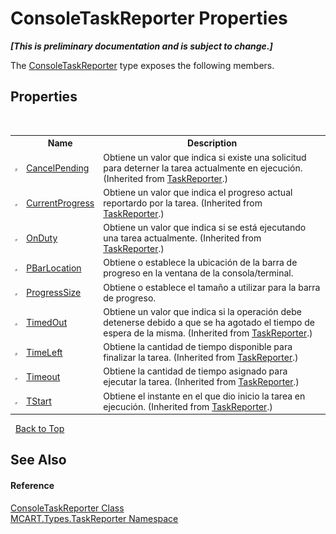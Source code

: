 # ConsoleTaskReporter Properties
 _**\[This is preliminary documentation and is subject to change.\]**_

The <a href="33ab697e-a7c6-ba80-19b2-ef4705632f90">ConsoleTaskReporter</a> type exposes the following members.


## Properties
&nbsp;<table><tr><th></th><th>Name</th><th>Description</th></tr><tr><td>![Public property](media/pubproperty.gif "Public property")</td><td><a href="5150ee99-224b-5586-84a9-156efb671649">CancelPending</a></td><td>
Obtiene un valor que indica si existe una solicitud para deterner la tarea actualmente en ejecución.
 (Inherited from <a href="fe1298ce-fcb6-fe04-51dd-afbf902d46d9">TaskReporter</a>.)</td></tr><tr><td>![Public property](media/pubproperty.gif "Public property")</td><td><a href="617445a4-a69a-7abb-369f-8ff1f1208d35">CurrentProgress</a></td><td>
Obtiene un valor que indica el progreso actual reportardo por la tarea.
 (Inherited from <a href="fe1298ce-fcb6-fe04-51dd-afbf902d46d9">TaskReporter</a>.)</td></tr><tr><td>![Public property](media/pubproperty.gif "Public property")</td><td><a href="a324065e-fa48-7965-6f25-49f7a7e138fc">OnDuty</a></td><td>
Obtiene un valor que indica si se está ejecutando una tarea actualmente.
 (Inherited from <a href="fe1298ce-fcb6-fe04-51dd-afbf902d46d9">TaskReporter</a>.)</td></tr><tr><td>![Public property](media/pubproperty.gif "Public property")</td><td><a href="8fd0af7c-2c59-4dc2-f538-eb4d41f16f49">PBarLocation</a></td><td>
Obtiene o establece la ubicación de la barra de progreso en la ventana de la consola/terminal.</td></tr><tr><td>![Public property](media/pubproperty.gif "Public property")</td><td><a href="3d879d16-6208-db19-79fd-691d5bc14100">ProgressSize</a></td><td>
Obtiene o establece el tamaño a utilizar para la barra de progreso.</td></tr><tr><td>![Public property](media/pubproperty.gif "Public property")</td><td><a href="68fd8463-efa0-7939-d53a-e3c42db75c6f">TimedOut</a></td><td>
Obtiene un valor que indica si la operación debe detenerse debido a que se ha agotado el tiempo de espera de la misma.
 (Inherited from <a href="fe1298ce-fcb6-fe04-51dd-afbf902d46d9">TaskReporter</a>.)</td></tr><tr><td>![Public property](media/pubproperty.gif "Public property")</td><td><a href="af00f1a9-9fd4-44f5-c3ed-4e77f7429538">TimeLeft</a></td><td>
Obtiene la cantidad de tiempo disponible para finalizar la tarea.
 (Inherited from <a href="fe1298ce-fcb6-fe04-51dd-afbf902d46d9">TaskReporter</a>.)</td></tr><tr><td>![Public property](media/pubproperty.gif "Public property")</td><td><a href="b65a2c99-a1b8-78cf-4d5c-815b2bfa80a9">Timeout</a></td><td>
Obtiene la cantidad de tiempo asignado para ejecutar la tarea.
 (Inherited from <a href="fe1298ce-fcb6-fe04-51dd-afbf902d46d9">TaskReporter</a>.)</td></tr><tr><td>![Public property](media/pubproperty.gif "Public property")</td><td><a href="623b73a1-9976-d979-56ea-72b4ff136ad6">TStart</a></td><td>
Obtiene el instante en el que dio inicio la tarea en ejecución.
 (Inherited from <a href="fe1298ce-fcb6-fe04-51dd-afbf902d46d9">TaskReporter</a>.)</td></tr></table>&nbsp;
<a href="#consoletaskreporter-properties">Back to Top</a>

## See Also


#### Reference
<a href="33ab697e-a7c6-ba80-19b2-ef4705632f90">ConsoleTaskReporter Class</a><br /><a href="256f3901-18cb-eeca-835c-7de778822db3">MCART.Types.TaskReporter Namespace</a><br />